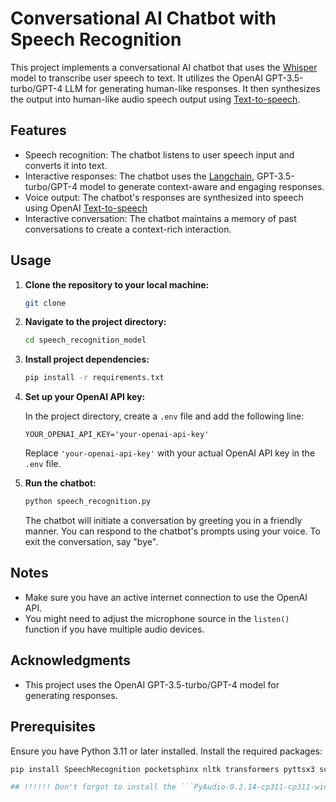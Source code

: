 # Conversational AI Chatbot with Speech Recognition

This project implements a conversational AI chatbot that uses the [Whisper](https://platform.openai.com/docs/guides/speech-to-text) model to transcribe user speech to text. It utilizes the OpenAI GPT-3.5-turbo/GPT-4 LLM for generating human-like responses. It then synthesizes the output into human-like audio speech output using [Text-to-speech](https://platform.openai.com/docs/guides/text-to-speech).

## Features

- Speech recognition: The chatbot listens to user speech input and converts it into text.
- Interactive responses: The chatbot uses the [Langchain](https://www.langchain.com/), GPT-3.5-turbo/GPT-4 model to generate context-aware and engaging responses.
- Voice output: The chatbot's responses are synthesized into speech using OpenAI [Text-to-speech](https://platform.openai.com/docs/guides/text-to-speech)
- Interactive conversation: The chatbot maintains a memory of past conversations to create a context-rich interaction.

## Usage

1. **Clone the repository to your local machine:**

    ```bash
    git clone 
    ```

2. **Navigate to the project directory:**

    ```bash
    cd speech_recognition_model
    ```

3. **Install project dependencies:**

    ```bash
    pip install -r requirements.txt
    ```

4. **Set up your OpenAI API key:**

    In the project directory, create a `.env` file and add the following line:
    
    ```
    YOUR_OPENAI_API_KEY='your-openai-api-key'
    ```
    
    Replace `'your-openai-api-key'` with your actual OpenAI API key in the `.env` file.

5. **Run the chatbot:**

    ```bash
    python speech_recognition.py
    ```

    The chatbot will initiate a conversation by greeting you in a friendly manner. You can respond to the chatbot's prompts using your voice. To exit the conversation, say "bye".

## Notes

- Make sure you have an active internet connection to use the OpenAI API.
- You might need to adjust the microphone source in the `listen()` function if you have multiple audio devices.

## Acknowledgments

- This project uses the OpenAI GPT-3.5-turbo/GPT-4 model for generating responses.

## Prerequisites

Ensure you have Python 3.11 or later installed. Install the required packages:

```bash
pip install SpeechRecognition pocketsphinx nltk transformers pyttsx3 schedule googletrans==4.0.0-rc1

## !!!!!! Don't forgot to install the ```PyAudio-0.2.14-cp311-cp311-win32.whl``` On Windows Prompt. It's very Important !!!!!